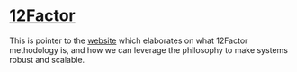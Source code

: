 # [12Factor](https://12factor.net/)

This is pointer to the [website](https://12factor.net/) which elaborates on what 
12Factor methodology is, and how we can leverage the philosophy to make systems robust and scalable.





